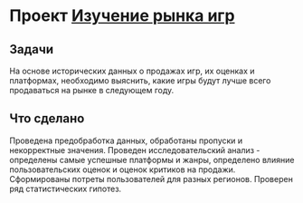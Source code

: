 # Проект <a href="https://nbviewer.jupyter.org/github/mogfl/Projects/blob/master/04.%20%D0%98%D0%B7%D1%83%D1%87%D0%B5%D0%BD%D0%B8%D0%B5%20%D1%80%D1%8B%D0%BD%D0%BA%D0%B0%20%D0%B8%D0%B3%D1%80/%D0%98%D0%B7%D1%83%D1%87%D0%B5%D0%BD%D0%B8%D0%B5%20%D0%B7%D0%B0%D0%BA%D0%BE%D0%BD%D0%BE%D0%BC%D0%B5%D1%80%D0%BD%D0%BE%D1%81%D1%82%D0%B5%D0%B9%2C%20%D0%BE%D0%BF%D1%80%D0%B5%D0%B4%D0%B5%D0%BB%D1%8E%D1%89%D0%B8%D1%85%20%D1%83%D1%81%D0%BF%D0%B5%D1%88%D0%BD%D0%BE%D1%81%D1%82%D1%8C%20%D0%B8%D0%B3%D1%80.ipynb">Изучение рынка игр</a></td>

 ## Задачи
На основе исторических данных о продажах игр, их оценках и платформах, необходимо выяснить, какие игры будут лучше всего продаваться на рынке в следующем году. 

 ## Что сделано
Проведена предобработка данных, обработаны пропуски и некорректные значения. Проведен исследовательский анализ - определены самые успешные платформы и жанры, определено влияние пользовательских оценок и оценок критиков на продажи. Сформированы потреты пользователей для разных регионов. Проверен ряд статистических гипотез.